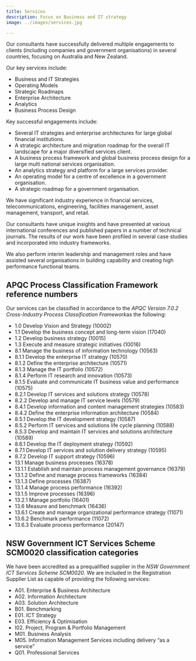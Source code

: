 ```yaml
---
title: Services
description: Focus on Business and IT strategy
image: ../images/services.jpg

---
```



Our consultants have successfully delivered multiple engagements to clients (including companies and government organisations) in several countries, focusing on Australia and New Zealand.

Our key services include:

* Business and IT Strategies
* Operating Models
* Strategic Roadmaps
* Enterprise Architecture
* Analytics
* Business Process Design

Key successful engagements include:

* Several IT strategies and enterprise architectures for large global financial institutions.
* A strategic architecture and migration roadmap for the overall IT landscape for a major diversified services client.
* A business process framework and global business process design for a large multi national services organisation.
* An analytics strategy and platform for a large services provider.
* An operating model for a centre of excellence in a government organisation.
* A strategic roadmap for a government organisation.

We have significant industry experience in financial services, telecommunications, engineering, facilities management, asset management, transport, and retail.

Our consultants have unique insights and have presented at various international conferences and published papers in a number of technical journals. The results of our work have been profiled in several case studies and incorporated into industry frameworks.

We also perform interim leadership and management roles and have assisted several organisations in building capability and creating high performance functional teams.

## APQC Process Classification Framework reference numbers

Our services can be classified in accordance to the *APQC Version 7.0.2 Cross-Industry Process Classification Framework*as the following:

* 1.0 Develop Vision and Strategy (10002)
* 1.1 Develop the business concept and long-term vision (17040)
* 1.2 Develop business strategy (10015)
* 1.3 Execute and measure strategic initiatives (10016)
* 8.1 Manage the business of information technology (10563)
* 8.1.1 Develop the enterprise IT strategy (10570)
* 8.1.2 Define the enterprise architecture (10571)
* 8.1.3 Manage the IT portfolio (10572)
* 8.1.4 Perform IT research and innovation (10573)
* 8.1.5 Evaluate and communicate IT business value and performance (10575)
* 8.2.1 Develop IT services and solutions strategy (10578)
* 8.2.2 Develop and manage IT service levels (10579)
* 8.4.1 Develop information and content management strategies (10583)
* 8.4.2 Define the enterprise information architecture (10584)
* 8.5.1 Develop the IT development strategy (10587)
* 8.5.2 Perform IT services and solutions life cycle planning (10588)
* 8.5.3 Develop and maintain IT services and solutions architecture (10589)
* 8.6.1 Develop the IT deployment strategy (10592)
* 8.7.1 Develop IT services and solution delivery strategy (10595)
* 8.7.2 Develop IT support strategy (10596)
* 13.1 Manage business processes (16378)
* 13.1.1 Establish and maintain process management governance (16379)
* 13.1.2 Define and manage process frameworks (16384)
* 13.1.3 Define processes (16387)
* 13.1.4 Manage process performance (16392)
* 13.1.5 Improve processes (16396)
* 13.2.1 Manage portfolio (16401)
* 13.6 Measure and benchmark (16436)
* 13.6.1 Create and manage organizational performance strategy (11071)
* 13.6.2 Benchmark performance (11072)
* 13.6.3 Evaluate process performance (20147)

## NSW Government ICT Services Scheme SCM0020 classification categories

We have been accredited as a prequalified supplier in the *NSW Government ICT Services Scheme SCM0020*. We are included in the Registration Supplier List as capable of providing the following services:

* A01. Enterprise & Business Architecture
* A02. Information Architecture
* A03. Solution Architecture
* B01. Benchmarking
* E01. ICT Strategy
* E03. Efficiency & Optimisation
* I02. Project, Program & Portfolio Management
* M01. Business Analysis
* M05. Information Management Services including delivery “as a service”
* Q01. Professional Services